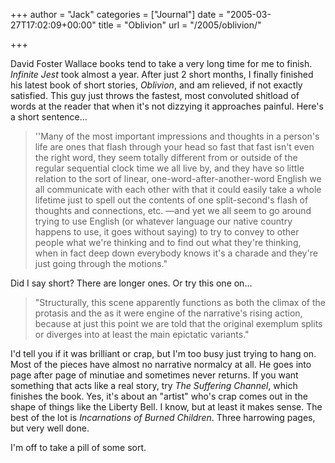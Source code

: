 +++
author = "Jack"
categories = ["Journal"]
date = "2005-03-27T17:02:09+00:00"
title = "Oblivion"
url = "/2005/oblivion/"

+++

David Foster Wallace books tend to take a very long time for me to finish. _Infinite Jest_ took almost a year. After just 2 short months, I finally finished his latest book of short stories, _Oblivion_, and am relieved, if not exactly satisfied. This guy just throws the fastest, most convoluted shitload of words at the reader that when it's not dizzying it approaches painful. Here's a short sentence&#8230;

> 
> 
> ''Many of the most important impressions and thoughts in a person's life are ones that flash through your head so fast that fast isn't even the right word, they seem totally different from or outside of the regular sequential clock time we all live by, and they have so little relation to the sort of linear, one-word-after-another-word English we all communicate with each other with that it could easily take a whole lifetime just to spell out the contents of one split-second's flash of thoughts and connections, etc. &#8212;and yet we all seem to go around trying to use English (or whatever language our native country happens to use, it goes without saying) to try to convey to other people what we're thinking and to find out what they're thinking, when in fact deep down everybody knows it's a charade and they're just going through the motions."
> 
> 

Did I say short? There are longer ones. Or try this one on&#8230;

> 
> 
> "Structurally, this scene apparently functions as both the climax of the protasis and the as it were engine of the narrative's rising action, because at just this point we are told that the original exemplum splits or diverges into at least the main epictatic variants."
> 
> 

I'd tell you if it was brilliant or crap, but I'm too busy just trying to hang on. Most of the pieces have almost no narrative normalcy at all. He goes into page after page of minutiae and sometimes never returns. If you want something that acts like a real story, try _The Suffering Channel_, which finishes the book. Yes, it's about an "artist" who's crap comes out in the shape of things like the Liberty Bell. I know, but at least it makes sense. The best of the lot is _Incarnations of Burned Children_. Three harrowing pages, but very well done.

I'm off to take a pill of some sort.